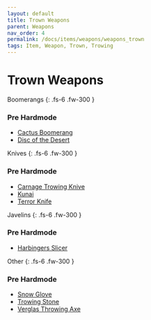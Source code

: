 ```yaml
---
layout: default
title: Trown Weapons
parent: Weapons
nav_order: 4
permalink: /docs/items/weapons/weapons_trown
tags: Item, Weapon, Trown, Trowing
---
```


# Trown Weapons

Boomerangs
{: .fs-6 .fw-300 }
### Pre Hardmode
- [Cactus Boomerang](https://ricklugtigheid.github.io/SupernovaMod/docs/items/weapons/cactus_boomerang)
- [Disc of the Desert](https://ricklugtigheid.github.io/SupernovaMod/docs/items/weapons/disc_of_the_desert)


Knives
{: .fs-6 .fw-300 }
### Pre Hardmode
- [Carnage Trowing Knive](https://ricklugtigheid.github.io/SupernovaMod/docs/items/weapons/carnage_trowing_knive)
- [Kunai](https://ricklugtigheid.github.io/SupernovaMod/docs/items/weapons/kunai)
- [Terror Knife](https://ricklugtigheid.github.io/SupernovaMod/docs/items/weapons/terror_knife)


Javelins
{: .fs-6 .fw-300 }
### Pre Hardmode
- [Harbingers Slicer](https://ricklugtigheid.github.io/SupernovaMod/docs/items/weapons/harbingers_slicer)


Other
{: .fs-6 .fw-300 }
### Pre Hardmode
- [Snow Glove](https://ricklugtigheid.github.io/SupernovaMod/docs/items/weapons/snow_glove)
- [Trowing Stone](https://ricklugtigheid.github.io/SupernovaMod/docs/items/weapons/trowing_stone)
- [Verglas Throwing Axe](https://ricklugtigheid.github.io/SupernovaMod/docs/items/weapons/verglas_throwing_axe)